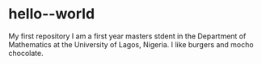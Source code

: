# hello--world
My first repository
I am a first year masters stdent in the Department of Mathematics at the University of Lagos, Nigeria. I like burgers and mocho chocolate.
